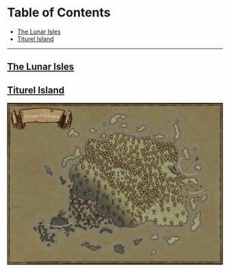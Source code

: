 # Table of Contents <!-- omit in toc --> 

- [The Lunar Isles](#the-lunar-isles)
- [Titurel Island](#titurel-island)

-----------------------
## [The Lunar Isles](https://github.com/CGavinMullis/Oliran-Github/tree/main/Atlas/Continental/Velik/The-Lunar-Isles)
  
## [Titurel Island](https://github.com/CGavinMullis/Oliran-Github/tree/main/Atlas/Continental/Velik/Titurel-Island)

![Titurel Island](https://github.com/CGavinMullis/Oliran-Github/blob/main/Atlas/Continental/Velik/Titurel-Island/Titurel-Island.jpg)